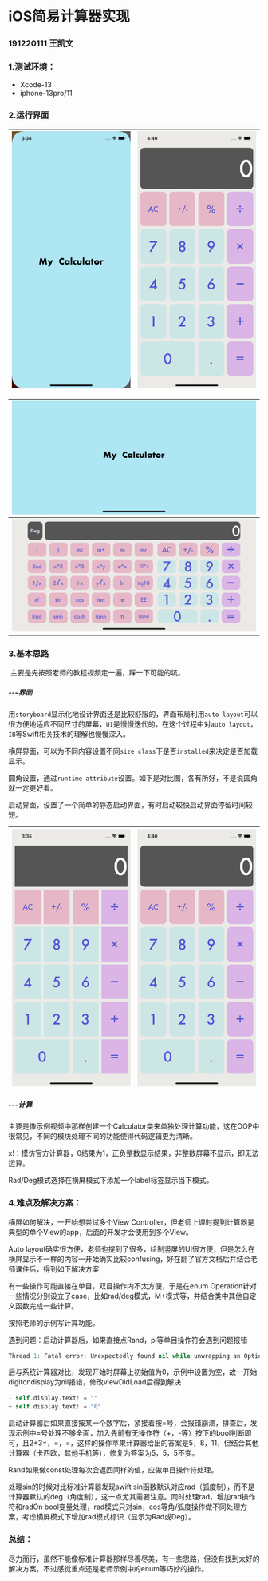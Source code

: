 # iOS简易计算器实现

### 191220111 王凯文

### 1.测试环境：

- Xcode-13
- iphone-13pro/11

### 2.运行界面

| ![1](images/1.png) | ![2](images/2.png) |
| ------------------ | ------------------ |

| ![3](images/3.png) |
| ------------------ |
| ![4](images/4.png) |

### 3.基本思路

​	主要是先按照老师的教程视频走一遍，踩一下可能的坑。

##### ---界面

​	用`storyboard`显示化地设计界面还是比较舒服的，界面布局利用`auto layout`可以很方便地适应不同尺寸的屏幕，`UI`是慢慢迭代的，在这个过程中对`auto layout`，`IB`等Swift相关技术的理解也慢慢深入。

​	横屏界面，可以为不同内容设置不同`size class`下是否`installed`来决定是否加载显示。

​	圆角设置，通过`runtime attribute`设置。如下是对比图，各有所好，不是说圆角就一定更好看。

​	启动界面，设置了一个简单的静态启动界面，有时启动较快启动界面停留时间较短。

| ![5](images/5.png) | ![2](images/2.png) |
| ------------------ | ------------------ |

##### ---计算

​	主要是像示例视频中那样创建一个Calculator类来单独处理计算功能，这在OOP中很常见，不同的模块处理不同的功能使得代码逻辑更为清晰。

x!：模仿官方计算器，0结果为1，正负整数显示结果，非整数屏幕不显示，即无法运算。

Rad/Deg模式选择在横屏模式下添加一个label标签显示当下模式。



### 4.难点及解决方案：

横屏如何解决，一开始想尝试多个View Controller，但老师上课时提到计算器是典型的单个View的app，后面的开发才会使用到多个View。

Auto layout确实很方便，老师也提到了很多，绘制竖屏的UI很方便，但是怎么在横屏显示不一样的内容一开始确实比较confusing，好在翻了官方文档后并结合老师课件后，得到如下解决方案



有一些操作可能直接在单目，双目操作内不太方便，于是在enum Operation针对一些情况分别设立了case，比如rad/deg模式，M+模式等，并结合类中其他自定义函数完成一些计算。

按照老师的示例写计算功能。

遇到问题：启动计算器后，如果直接点Rand，pi等单目操作符会遇到问题报错

```swift
Thread 1: Fatal error: Unexpectedly found nil while unwrapping an Optional value
```

后与系统计算器对比，发现开始时屏幕上初始值为0，示例中设置为空，故一开始digitondisplay为nil报错，修改viewDidLoad后得到解决

```swift
- self.display.text! = ""
+ self.display.text! = "0"
```

启动计算器后如果直接按某一个数字后，紧接着按=号，会报错崩溃，排查后，发现示例中=号处理不够全面，加入先前有无操作符（+，-等）按下的bool判断即可，且2+3=，=，=，这样的操作苹果计算器给出的答案是5，8，11，但结合其他计算器（卡西欧，其他手机等），修复为答案为5，5，5不变。

Rand如果做const处理每次会返回同样的值，应做单目操作符处理。

处理sin的时候对比标准计算器发现swift sin函数默认对应rad（弧度制），而不是计算器默认的deg（角度制），这一点尤其需要注意。同时处理rad，增加rad操作符和radOn bool变量处理，rad模式只对sin，cos等角/弧度操作做不同处理方案，考虑横屏模式下增加rad模式标识（显示为Rad或Deg）。





### 总结：

尽力而行，虽然不能像标准计算器那样尽善尽美，有一些思路，但没有找到太好的解决方案。不过感觉重点还是老师示例中的enum等巧妙的操作。